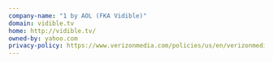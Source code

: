 ```yaml
---
company-name: "1 by AOL (FKA Vidible)"
domain: vidible.tv
home: http://vidible.tv/
owned-by: yahoo.com
privacy-policy: https://www.verizonmedia.com/policies/us/en/verizonmedia/privacy/index.html
---
```



